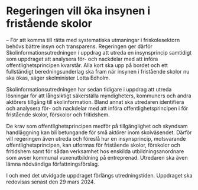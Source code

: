 # Regeringen vill öka insynen i fristående skolor

– För att komma till rätta med systematiska utmaningar i friskolesektorn behövs bättre insyn och transparens. Regeringen ger därför Skolinformationsutredningen i uppdrag att utreda en insynsprincip samtidigt som uppdraget att analysera för- och nackdelar med att införa offentlighetsprincipen kvarstår. Alla kort ska upp på bordet och ett fullständigt beredningsunderlag ska fram när insynen i fristående skolor nu ska ökas, säger skolminister Lotta Edholm.

Skolinformationsutredningen har sedan tidigare i uppdrag att utreda lösningar för att långsiktigt säkerställa myndigheters, kommuners och andra aktörers tillgång till skolinformation. Bland annat ska utredaren identifiera och analysera för- och nackdelar med att införa offentlighetsprincipen i för fristående skolor, förskolor och fritidshem.

De krav som offent­lighetsprincipen medför på tillgänglighet och skyndsam handlägg­ning kan bli betungande för små aktörer inom skolväsendet. Därför vill regeringen även utreda och föreslå hur en insynsprincip, motsvarande offentlighetsprincipen, kan utformas för fristående skolor, förskolor och fritidshem samt för sådan verksamhet hos enskilda utbildnings­anordnare som avser kommunal vuxenutbildning på entreprenad. Utredaren ska även lämna nödvändiga författningsförslag.

I och med det utvidgade uppdraget förlängs utredningstiden. Uppdraget ska redovisas senast den 29 mars 2024.
